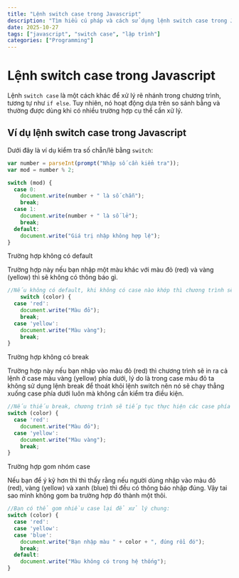 ```yaml
---
title: "Lệnh switch case trong Javascript"
description: "Tìm hiểu cú pháp và cách sử dụng lệnh switch case trong Javascript qua các ví dụ thực tế."
date: 2025-10-27
tags: ["javascript", "switch case", "lập trình"]
categories: ["Programming"]
---
```


# Lệnh switch case trong Javascript

Lệnh `switch case` là một cách khác để xử lý rẽ nhánh trong chương trình, tương tự như `if else`. Tuy nhiên, nó hoạt động dựa trên so sánh bằng và thường được dùng khi có nhiều trường hợp cụ thể cần xử lý.

## Ví dụ lệnh switch case trong Javascript

Dưới đây là ví dụ kiểm tra số chẵn/lẻ bằng `switch`:

```javascript
var number = parseInt(prompt("Nhập số cần kiểm tra"));
var mod = number % 2;

switch (mod) {
  case 0:
    document.write(number + " là số chẵn");
    break;
  case 1:
    document.write(number + " là số lẻ");
    break;
  default:
    document.write("Giá trị nhập không hợp lệ");
}
```

Trường hợp không có default

Trường hợp này nếu bạn nhập một màu khác với màu đỏ (red) và vàng (yellow) thì sẽ không có thông báo gì.
```javascript
//Nếu không có default, khi không có case nào khớp thì chương trình sẽ không thực hiện gì cả.
    switch (color) {
  case 'red':
    document.write("Màu đỏ");
    break;
  case 'yellow':
    document.write("Màu vàng");
    break;
}
```

Trường hợp không có break

Trường hợp này nếu bạn nhập vào màu đỏ (red) thì chương trình sẽ in ra cả lệnh ở case màu vàng (yellow) phía dưới, lý do là trong case màu đỏ ta không sử dụng lệnh break để thoát khỏi lệnh switch nên nó sẽ chạy thẳng xuống case phía dưới luôn mà không cần kiểm tra điều kiện.

```javascript
//Nếu thiếu break, chương trình sẽ tiếp tục thực hiện các case phía sau:
switch (color) {
  case 'red':
    document.write("Màu đỏ");
  case 'yellow':
    document.write("Màu vàng");
    break;
}
```

Trường hợp gom nhóm case

Nếu bạn để ý kỹ hơn thì thì thấy rằng nếu người dùng nhập vào màu đỏ (red), vàng (yellow) và xanh (blue) thì đều có thông báo nhập đúng. Vậy tai sao mình không gom ba trường hợp đó thành một thôi.

```javascript
//Bạn có thể gom nhiều case lại để xử lý chung:
switch (color) {
  case 'red':
  case 'yellow':
  case 'blue':
    document.write("Bạn nhập màu " + color + ", đúng rồi đó");
    break;
  default:
    document.write("Màu không có trong hệ thống");
}
```